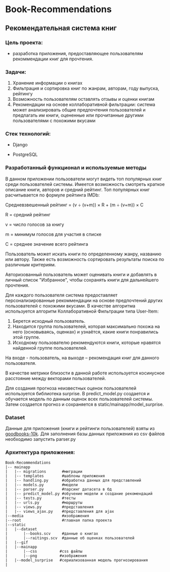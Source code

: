 # Book-Recommendations
## Рекомендательная система книг


### Цель проекта: 
- разработка приложения, предоставляющее пользователям рекоммендации книг для прочтения.


### Задачи:
1. Хранение информации о книгах
2. Фильтрация и сортировка книг по жанрам, авторам, году выпуска, рейтингу
3. Возможность пользователям оставлять отзывы и оценки книгам
4. Рекомендации на основе коллаборативной фильтрации: система может анализировать общие предпочтения пользователей и предлагать им книги, оцененные или прочитанные другими пользователями с похожими вкусами

### Стек технологий:

- Django

- PostgreSQL

### Разработанный функционал и используемые методы
В данном приложении пользователи могут видеть топ популярных книг среди пользователей системы. Имеется возможность смотреть краткое описание книги, авторов и средний рейтинг.
Топ популярных книг расчитывается по формуле рейтинга IMDb:

Средневзвешенный рейтинг = (v ÷ (v+m)) × R + (m ÷ (v+m)) × C

R = средний рейтинг

v = число голосов за книгу

m = минимум голосов для участия в списке

C = среднее значение всего рейтинга

Пользователь может искать книги по определенному жанру, названию или автору. Также есть возможность сортировать результаты поиска по различным критериям.

Авторизованный пользователь может оценивать книги и добавлять в личный список "Избранное", чтобы сохранять книги для дальнейшего прочтения. 

Для каждого пользователя система предоставляет персонализированные рекоммендации на основе предпочтений других пользователей с похожими вкусами. В качестве алгоритма используется алгоритм Коллаборативной Фильтрации типа User-Item:

1. Берется исходный пользователь.
2. Находится группа пользователей, которая максимально похожа на него (основываясь, оценках) и узнаётся, какие книги понравились этой группе.
3. Исходному пользователю рекомендуются книги, которые нравятся найденной группе пользователей.

На входе - пользователь, на выходе – рекомендация книг для данного пользователя.

В качестве метрики близости в данной работе используется косинусное расстояние между векторами пользователей.

Для создания прогноза неизвестных оценок пользователей используется библиотека surprise. В predict_model.py создается и обучается модель по данным оценок всех пользователей системы. Затем создается прогноз и сохраняется в static/mainapp/model_surprise.

### Dataset
Данные для приложения (книги и рейтинги пользователей) взяты из [goodbooks-10k](https://github.com/zygmuntz/goodbooks-10k). Для заполнения базы данных приложения из csv файлов необходимо запустить parser.py


### Архитектура приложения:
```
Book-Recommendations
|-- mainapp              
|   |-- migrations       #миграции
|   |-- templates        #шаблоны приложения
|   |-- handling.py      #обработка данных для представлений
|   |-- models.py        #модели
|   |-- parser.py        #парсинг датасета в бд
|   |-- predict_model.py #обучение модели и создание рекомендаций
|   |-- tests.py         #тесты  
|   |-- urls.py          #маршруты  
|   |-- views.py         #представления 
|   |-- views_ajax.py    #представления для ajax 
|--media                 #изображения
|--root                  #главная папка проекта
|--static 
|   |--dataset
|       |--books.scv     #данные о книгах
|       |--raitings.scv  #данные об оценках пользователей
|   |--gif
|   |--mainapp
|       |--css          #css файлы
|       |--png          #изображения
|   |--model_surprise   #сериализованная модель прогнозирования 
|
```
